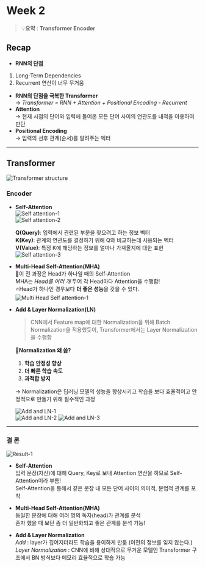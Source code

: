 # Week 2

> 💡**요약** : **Transformer Encoder**

## Recap
* **RNN의 단점**
1. Long-Term Dependencies
2. Recurrent 연산이 너무 무거움
* **RNN의 단점을 극복한 Transformer**  
  → *Transformer = RNN + Attention + Positional Encoding - Recurrent*
* **Attention**  
  → 현재 시점의 단어와 입력에 들어온 모든 단어 사이의 연관도를 내적을 이용하여 판단
* **Positional Encoding**  
  → 입력의 선후 관계(순서)를 알려주는 벡터
  
---
## Transformer
![Transformer structure](https://github.com/user-attachments/assets/2389f7c5-806a-4555-9e5d-f68a4cca3df2)  

### Encoder
* **Self-Attention**  
![Self attention-1](https://github.com/user-attachments/assets/eecb2b2d-1b3a-4a18-8aac-ff20b5fce23e)  
![Self attention-2](https://github.com/user-attachments/assets/6c18de49-985e-4e36-8f65-fabea9ff8e0c)  

  **Q(Query)**: 입력에서 관련된 부분을 찾으려고 하는 정보 벡터  
  **K(Key)**: 관계의 연관도를 결정하기 위해 Q와 비교하는데 사용되는 벡터  
  **V(Value)**: 특정 K에 해당하는 정보를 얼마나 가져올지에 대한 표현
  ![Self attention-3](https://github.com/user-attachments/assets/9896f527-ecaf-4c78-ab42-52cd3e466269)
    
  
* **Multi-Head Self-Attention(MHA)**  
🔎이 전 과정은 Head가 하나일 때의 Self-Attention    
MHA는 _Head를 여러 개_ 두어 각 Head마다 Attention을 수행함!  
⭐️Head가 하나인 경우보다 **더 좋은 성능**을 갖을 수 있다.  
![Multi Head Self attention-1](https://github.com/user-attachments/assets/be6cf61d-515a-46a4-a56a-d417dfeac1ac)
  
  
* **Add & Layer Normalization(LN)**
  > CNN에서 Feature map에 대한 Normalization을 위해 
  > Batch Normalization을 적용했듯이, Transformer에서는
  > Layer Normalization을 수행함

  **🤔Normalization 왜 씀?**
  1. **학습 안정성 향상**  
  2. **더 빠른 학습 속도**  
  3. **과적합 방지**  
  
  → Normalization은 딥러닝 모델의 성능을 향상시키고 학습을 보다 효율적이고 안정적으로 만들기 위해 필수적인 과정

  ![Add and LN-1](https://github.com/user-attachments/assets/b882a014-331f-4fab-9ac4-54287b713740)  
  ![Add and LN-2](https://github.com/user-attachments/assets/5c88cb49-3642-41d1-a1ed-7d3aae72e24c)
  ![Add and LN-3](https://github.com/user-attachments/assets/3d5f2cf9-4395-43f9-a4db-d637c92ce7d6)

---
### 결 론
![Result-1](https://github.com/user-attachments/assets/8d1a12ea-55f2-48c8-ab71-b2a73a03d73e)

* **Self-Attention**  
입력 문장(자신)에 대해 Query, Key로 보내 Attention 연산을 하므로 Self-Attention이라 부름!  
Self-Attention을 통해서 같은 문장 내 모든 단어 사이의 의미적, 문법적 관계를 포착
  

* **Multi-Head Self-Attention(MHA)**  
동일한 문장에 대해 여러 명의 독자(head)가 관계를 분석  
혼자 했을 때 보단 좀 더 일반화되고 좋은 관계를 분석 가능!
  

* **Add & Layer Normalization**  
_Add_ : layer가 깊어지더라도 학습을 용이하게 만듦 (이전의 정보를 잊지 않는다.)  
_Layer Normalization_ : CNN에 비해 상대적으로 무거운 모델인 Transformer 구조에서 BN 방식보다 메모리 효율적으로 학습 가능